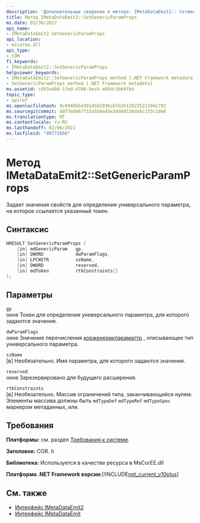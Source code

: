 ```yaml
---
description: 'Дополнительные сведения о методе: IMetaDataEmit2:: Сетженерикпарампропс'
title: Метод IMetaDataEmit2::SetGenericParamProps
ms.date: 03/30/2017
api_name:
- IMetaDataEmit2.SetGenericParamProps
api_location:
- mscoree.dll
api_type:
- COM
f1_keywords:
- IMetaDataEmit2::SetGenericParamProps
helpviewer_keywords:
- IMetaDataEmit2::SetGenericParamProps method [.NET Framework metadata]
- SetGenericParamProps method [.NET Framework metadata]
ms.assetid: cd93a48d-1fed-4706-bec6-a05dc3b64fbd
topic_type:
- apiref
ms.openlocfilehash: 9c6946bbd301450203bc6fb2b1202352119dc792
ms.sourcegitcommit: ddf7edb67715a5b9a45e3dd44536dabc153c1de0
ms.translationtype: MT
ms.contentlocale: ru-RU
ms.lasthandoff: 02/06/2021
ms.locfileid: "99771656"
---
```

# <a name="imetadataemit2setgenericparamprops-method"></a>Метод IMetaDataEmit2::SetGenericParamProps

Задает значения свойств для определения универсального параметра, на которое ссылается указанный токен.  
  
## <a name="syntax"></a>Синтаксис  
  
```cpp  
HRESULT SetGenericParamProps (  
    [in] mdGenericParam   gp,
    [in] DWORD            dwParamFlags,
    [in] LPCWSTR          szName,
    [in] DWORD            reserved,
    [in] mdToken          rtkConstraints[]  
);  
```  
  
## <a name="parameters"></a>Параметры  

 `gp`  
 окне Токен для определения универсального параметра, для которого задаются значения.  
  
 `dwParamFlags`  
 окне Значение перечисления [корженерикпараматтр](corgenericparamattr-enumeration.md) , описывающее тип универсального параметра.  
  
 `szName`  
 [в] Необязательно. Имя параметра, для которого задаются значения.  
  
 `reserved`  
 окне Зарезервировано для будущего расширения.  
  
 `rtkConstraints`  
 [в] Необязательно. Массив ограничений типа, заканчивающийся нулем. Элементы массива должны быть `mdTypeDef` `mdTypeRef` `mdTypeSpec` маркером метаданных, или.  
  
## <a name="requirements"></a>Требования  

 **Платформы:** см. раздел [Требования к системе](../../get-started/system-requirements.md).  
  
 **Заголовок:** COR. h  
  
 **Библиотека:** Используется в качестве ресурса в MsCorEE.dll  
  
 **Платформа .NET Framework версии:**[!INCLUDE[net_current_v10plus](../../../../includes/net-current-v10plus-md.md)]  
  
## <a name="see-also"></a>См. также

- [Интерфейс IMetaDataEmit2](imetadataemit2-interface.md)
- [Интерфейс IMetaDataEmit](imetadataemit-interface.md)
